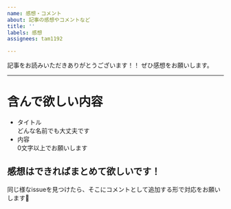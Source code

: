```yaml
---
name: 感想・コメント
about: 記事の感想やコメントなど
title: ''
labels: 感想
assignees: tam1192

---
```


記事をお読みいただきありがとうございます！！
ぜひ感想をお願いします。

---

# 含んで欲しい内容
- タイトル  
  どんな名前でも大丈夫です
- 内容  
  0文字以上でお願いします

## 感想はできればまとめて欲しいです！
同じ様なissueを見つけたら、そこにコメントとして追加する形で対応をお願いします🙇
